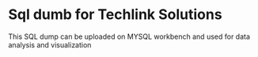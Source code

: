 # Sql dumb for Techlink Solutions 

This SQL dump can be uploaded on MYSQL workbench and used for data analysis and visualization 
